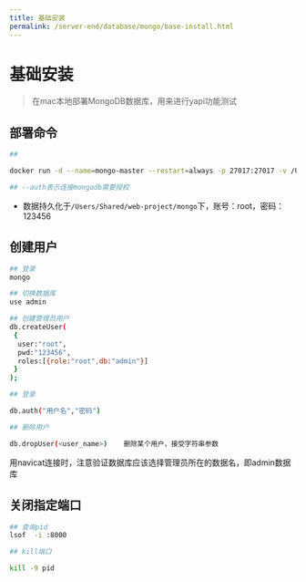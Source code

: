 ```yaml
---
title: 基础安装
permalink: /server-end/database/mongo/base-install.html
---
```


# 基础安装

> 在mac本地部署MongoDB数据库，用来进行yapi功能测试

## 部署命令

```bash
## 

docker run -d --name=mongo-master --restart=always -p 27017:27017 -v /Users/Shared/web-project/mongo:/data/db   mongo --auth

## --auth表示连接mongodb需要授权
```

- 数据持久化于`/Users/Shared/web-project/mongo`下，账号：root，密码：123456

## 创建用户

```bash
## 登录
mongo

## 切换数据库
use admin

## 创建管理员用户
db.createUser(
 {
  user:"root",
  pwd:"123456",
  roles:[{role:"root",db:"admin"}]
 }
);

## 登录

db.auth("用户名","密码")

## 删除用户

db.dropUser(<user_name>)    删除某个用户，接受字符串参数


```

用navicat连接时，注意验证数据库应该选择管理员所在的数据名，即admin数据库

## 关闭指定端口

```bash
## 查询pid
lsof  -i :8000

## kill端口

kill -9 pid

```
